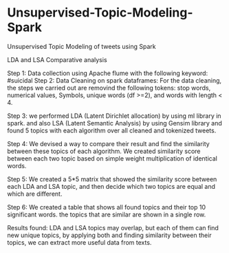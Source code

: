 # Unsupervised-Topic-Modeling-Spark
Unsupervised Topic Modeling of tweets using Spark

LDA and LSA Comparative analysis

Step 1: Data collection using Apache flume with the following keyword: #suicidal
Step 2: Data Cleaning on spark dataframes:
  For the data cleaning, the steps we carried out are removind the following tokens:
    stop words,
    numerical values,
    Symbols,
    unique words (df >=2), and 
    words with length < 4.
    
    
    
 Step 3: we performed LDA (Latent Dirichlet allocation) by using ml library in spark. and also LSA (Latent Semantic Analysis) by using Gensim library and found 5 topics with each algorithm over all cleaned and tokenized tweets.
 
  Step 4: We devised a way to compare their result and find the similarity between these topics of each algorithm. We created similarity score between each two topic based on simple weight multiplication of identical words.
  
  Step 5: We created a 5*5 matrix that showed the similarity score between each LDA and LSA topic, and then decide which two topics are equal and which are different.
  
  Step 6: We created a table that shows all found topics and their top 10 significant words. the topics that are similar are shown in a single row.

Results found: LDA and LSA topics may overlap, but each of them can find new unique topics, by applying both and finding similarity between their topics, we can extract more useful data from texts.
